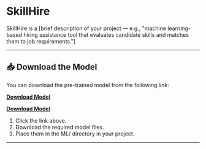 # SkillHire

SkillHire is a [brief description of your project — e.g., "machine learning-based hiring assistance tool that evaluates candidate skills and matches them to job requirements."]
 
---

## 📥 Download the Model

You can download the pre-trained model from the following link:

[**Download Model**](https://drive.google.com/drive/folders/1umZvQUYM9rfMtoA1oksH5CDecFXjtWzi?usp=sharing)

[**Download Model**](https://drive.google.com/drive/folders/1NuR0yfkEO2MdOKwHt9NmQPO7FXATNXTP?usp=sharing)

1. Click the link above.
2. Download the required model files.
3. Place them in the ML/ directory in your project.

---



